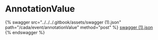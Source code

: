 # AnnotationValue

{% swagger src="../../../.gitbook/assets/swagger (1).json" path="/cada/event/annotationValue" method="post" %}
[swagger (1).json](<../../../.gitbook/assets/swagger (1).json>)
{% endswagger %}
